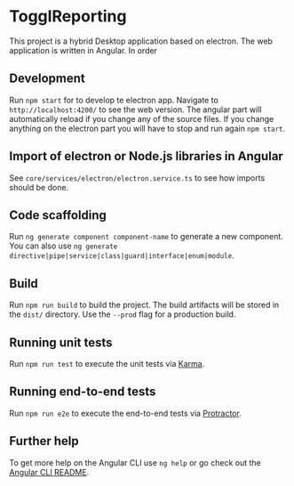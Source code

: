# TogglReporting

This project is a hybrid Desktop application based on electron. The web application is written in Angular. In order 

## Development

Run `npm start` for to develop te electron app. Navigate to `http://localhost:4200/` to see the web version. The angular part will automatically reload if you change any of the source files. If you change anything on the electron part you will have to stop and run again `npm start`.

## Import of electron or Node.js libraries in Angular
See `core/services/electron/electron.service.ts` to see how imports should be done.

## Code scaffolding

Run `ng generate component component-name` to generate a new component. You can also use `ng generate directive|pipe|service|class|guard|interface|enum|module`.

## Build

Run `npm run build` to build the project. The build artifacts will be stored in the `dist/` directory. Use the `--prod` flag for a production build.

## Running unit tests

Run `npm run test` to execute the unit tests via [Karma](https://karma-runner.github.io).

## Running end-to-end tests

Run `npm run e2e` to execute the end-to-end tests via [Protractor](http://www.protractortest.org/).

## Further help

To get more help on the Angular CLI use `ng help` or go check out the [Angular CLI README](https://github.com/angular/angular-cli/blob/master/README.md).
